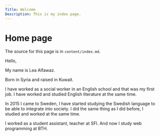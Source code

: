 ```yaml
---
Title: Welcome
Description: This is my index page.
---
```


Home page
==========================

The source for this page is in `content/index.md`.

<!-- This is a sample home page written in markdown with some frontmatter defined. -->

Hello,

My name is Lea Alfawaz.

Born in Syria and raised in Kuwait.

I have worked as a social worker in an English school and that was my first job.
I have worked and studied English literature at the same time.

In 2015 I came to Sweden, I have started studying the Swedish language to be able to integrate into society. I did the same thing as I did before, I studied and worked at the same time.

I worked as a student assistant, teacher at SFI. And now I study web programming at BTH.